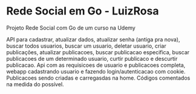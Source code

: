 # Rede Social em Go - LuizRosa
Projeto Rede Social com Go de um curso na Udemy

API para cadastrar, atualizar dados, atualizar senha (antiga pra nova), buscar todos usuarios, buscar um usuario, deletar usuario, criar publicações, atualizar publicacoes, buscar publicacao especifica, buscar publicacoes de um determinado usuario, curtir publicaco e descurtir publicacao. Api com as requisicoes de usuario e publicacoes completa, webapp cadastrando usuario e fazendo login/autenticacao com cookie. Publicacoes sendo criadas e carregasdas na home. Códigos comentados na medida do possível.
